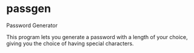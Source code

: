 # passgen
Password Generator

This program lets you generate a password with a length of your choice, giving you the choice of having special characters.
